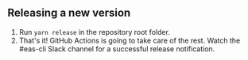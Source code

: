 ## Releasing a new version

1. Run `yarn release` in the repository root folder.
2. That's it! GitHub Actions is going to take care of the rest. Watch the #eas-cli Slack channel for a successful release notification.
